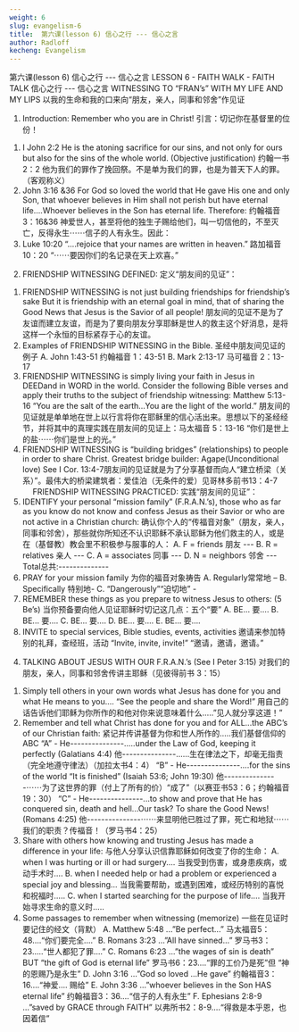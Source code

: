 ```yaml
---
weight: 6
slug: evangelism-6
title:  第六课(lesson 6) 信心之行 --- 信心之言
author: Radloff
kecheng: Evangelism
---
```


第六课(lesson 6) 信心之行 --- 信心之言
LESSON 6 - FAITH WALK - FAITH TALK
信心之行 --- 信心之言
WITNESSING TO “FRAN’s” WITH MY LIFE AND MY LIPS
以我的生命和我的口来向“朋友，亲人，同事和邻舍”作见证
1. Introduction: Remember who you are in Christ!
引言：切记你在基督里的位份！
1) I John 2:2 He is the atoning sacrifice for our sins, and not only for ours but also for the sins of the whole world. (Objective justification)
约翰一书2：2 他为我们的罪作了挽回祭。不是单为我们的罪，也是为普天下人的罪。（客观称义）
2) John 3:16 &36 For God so loved the world that He gave His one and only Son, that whoever believes in Him shall not perish but have eternal life….Whoever believes in the Son has eternal life. Therefore:
约翰福音3：16&36 神爱世人，甚至将他的独生子赐给他们，叫一切信他的，不至灭亡，反得永生⋯⋯信子的人有永生。因此：
3) Luke 10:20 “....rejoice that your names are written in heaven.”
路加福音10：20 “⋯⋯要因你们的名记录在天上欢喜。”
2. FRIENDSHIP WITNESSING DEFINED:
定义“朋友间的见证”：
1) FRIENDSHIP WITNESSING is not just building friendships for friendship’s sake But it is friendship with an eternal goal in mind, that of sharing the Good News that Jesus is the Savior of all people!
朋友间的见证不是为了友谊而建立友谊，而是为了要向朋友分享耶稣是世人的救主这个好消息，是将这样一个永恒的目标紧存于心的友谊。
2) Examples of FRIENDSHIP WITNESSING in the Bible.
圣经中朋友间见证的例子
A. John 1:43-51
约翰福音 1：43-51
B. Mark 2:13-17
马可福音 2：13-17
3) FRIENDSHIP WITNESSING is simply living your faith in Jesus in DEEDand in WORD in the world. Consider the following Bible verses and apply their truths to the subject of friendship witnessing: Matthew 5:13-16 “You are the salt of the earth…You are the light of the world.”
朋友间的见证就是单单地在世上以行言将你在耶稣里的信心活出来。思想以下的圣经经节，并将其中的真理实践在朋友间的见证上：马太福音 5：13-16 “你们是世上的盐⋯⋯你们是世上的光。”
4) FRIENDSHIP WITNESSING is “building bridges” (relationships) to people in order to share Christ. Greatest bridge builder: Agape(Unconditional love) See I Cor. 13:4-7朋友间的见证就是为了分享基督而向人“建立桥梁（关系）”。最伟大的桥梁建筑者：爱佳泊（无条件的爱）见哥林多前书13：4-7 　
FRIENDSHIP WITNESSING PRACTICED:
实践“朋友间的见证”：
1) IDENTIFY your personal “mission family” (F.R.A.N.’s), those who as far as you know do not know and confess Jesus as their Savior or who are not active in a Christian church:
确认你个人的“传福音对象”（朋友，亲人，同事和邻舍），那些就你所知还不认识耶稣不承认耶稣为他们救主的人，或是在（基督教）教会里不积极参与服事的人：
A. F = friends 朋友 ---
B. R = relatives 亲人 ---
C. A = associates 同事 ---
D. N = neighbors 邻舍 ---
Total总共:--------------
2) PRAY for your mission family
为你的福音对象祷告
A. Regularly常常地 –
B. Specifically 特别地-
C. “Dangerously”“迫切地” -
3) REMEMBER these things as you prepare to witness Jesus to others: (5 Be’s)
当你预备要向他人见证耶稣时切记这几点：五个“要”
A. BE...
要….
B. BE...
要….
C. BE...
要….
D. BE...
要….
E. BE...
要….
4) INVITE to special services, Bible studies, events, activities
邀请来参加特别的礼拜，查经班，活动
“Invite, invite, invite!”
“邀请，邀请，邀请。”
4. TALKING ABOUT JESUS WITH OUR F.R.A.N.’s (See I Peter 3:15)
对我们的朋友，亲人，同事和邻舍传讲主耶稣（见彼得前书 3：15）
1) Simply tell others in your own words what Jesus has done for you and what He means to you.... “See the people and share the Word!”
用自己的话告诉他们耶稣为你所作的和他对你来说意味着什么…..”见人就分享这道！”
2) Remember and tell what Christ has done for you and for ALL...the ABC’s of our Christian faith:
紧记并传讲基督为你和世人所作的…..我们基督信仰的ABC
“A” - He---------------.....under the Law of God, keeping it perfectly (Galatians 4:4) 他---------------......生在律法之下，却毫无指责（完全地遵守律法）（加拉太书4：4）
“B” - He---------------....for the sins of the world “It is finished” (Isaiah 53:6; John 19:30) 他---------------⋯⋯为了这世界的罪（付上了所有的价）“成了”（以赛亚书53：6；约翰福音19：30）
“C” - He---------------...to show and prove that He has conquered sin, death and hell…Our task? To share the Good News! (Romans 4:25) 他---------------⋯⋯来显明他已胜过了罪，死亡和地狱⋯⋯我们的职责？传福音！（罗马书4：25）
3) Share with others how knowing and trusting Jesus has made a difference in your life:
与他人分享认识信靠耶稣如何改变了你的生命：
A. when I was hurting or ill or had surgery....
当我受到伤害，或身患疾病，或动手术时….
B. when I needed help or had a problem or experienced a special joy and blessing…
当我需要帮助，或遇到困难，或经历特别的喜悦和祝福时…..
C. when I started searching for the purpose of life....
当我开始寻求生命的意义时…..
4) Some passages to remember when witnessing (memorize)
一些在见证时要记住的经文（背默）
A. Matthew 5:48 ...”Be perfect...”
马太福音5：48….“你们要完全….”
B. Romans 3:23 ...”All have sinned...”
罗马书3：23…..“世人都犯了罪….”
C. Romans 6:23 ...”the wages of sin is death” BUT “the gift of God is eternal life”
罗马书6：23….“罪的工价乃是死”但 “神的恩赐乃是永生”
D. John 3:16 ...”God so loved ...He gave”
约翰福音3：16….“神爱…. 赐给”
E. John 3:36 ...”whoever believes in the Son HAS eternal life”
约翰福音3：36….“信子的人有永生”
F. Ephesians 2:8-9 ...”saved by GRACE through FAITH”
以弗所书2：8-9….“得救是本乎恩，也因着信”
